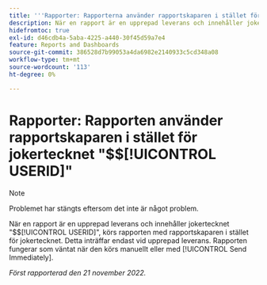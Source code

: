 ```yaml
---
title: '''Rapporter: Rapporterna använder rapportskaparen i stället för jokertecknet $$USERID'
description: När en rapport är en upprepad leverans och innehåller jokertecknet $$USERID, körs rapporten med rapportskaparen i stället för jokertecknet. Detta inträffar endast vid upprepad leverans. Rapporten fungerar som förväntat när den körs manuellt eller med Skicka omedelbart.
hidefromtoc: true
exl-id: d46cdb4a-5aba-4225-a440-30f45d59a7e4
feature: Reports and Dashboards
source-git-commit: 386528d7b99053a4da6982e2140933c5cd348a08
workflow-type: tm+mt
source-wordcount: '113'
ht-degree: 0%

---
```


# Rapporter: Rapporten använder rapportskaparen i stället för jokertecknet &quot;$$[!UICONTROL USERID]&quot;

>[!NOTE]
>
>Problemet har stängts eftersom det inte är något problem.

När en rapport är en upprepad leverans och innehåller jokertecknet &quot;$$[!UICONTROL USERID]&quot;, körs rapporten med rapportskaparen i stället för jokertecknet. Detta inträffar endast vid upprepad leverans. Rapporten fungerar som väntat när den körs manuellt eller med [!UICONTROL Send Immediately].

_Först rapporterad den 21 november 2022._

